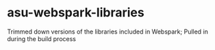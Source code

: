 # asu-webspark-libraries
Trimmed down versions of the libraries included in Webspark; Pulled in during the build process
